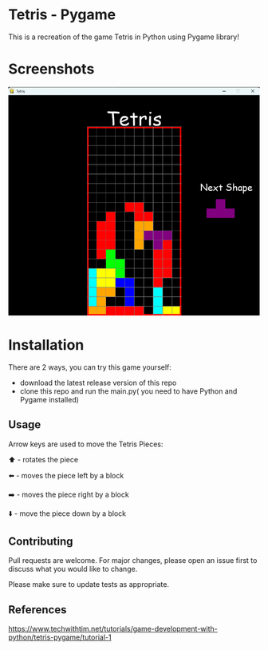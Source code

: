 # Tetris - Pygame

This is a recreation of the game Tetris in Python using Pygame library!

# Screenshots

![screenshot of this game](./images/ss.png)

# Installation

 There are 2 ways, you can try this game yourself:
- download the latest release version of this repo
- clone this repo and run the main.py( you need to have Python and Pygame installed)

## Usage
Arrow keys are used to move the Tetris Pieces:

⬆️ - rotates the piece

⬅️ - moves the piece left by a block

➡️ - moves the piece right by a block

⬇️ - move the piece down by a block

## Contributing

Pull requests are welcome. For major changes, please open an issue first
to discuss what you would like to change.

Please make sure to update tests as appropriate.

## References

https://www.techwithtim.net/tutorials/game-development-with-python/tetris-pygame/tutorial-1

